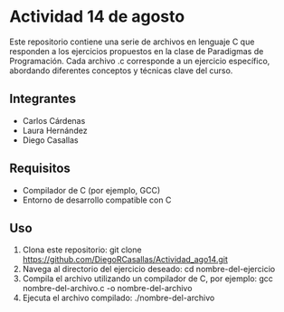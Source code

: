 
# Actividad 14 de agosto
Este repositorio contiene una serie de archivos en lenguaje C que responden a los ejercicios propuestos en la clase de Paradigmas de Programación. Cada archivo .c corresponde a un ejercicio específico, abordando diferentes conceptos y técnicas clave del curso.


## Integrantes

- Carlos Cárdenas
- Laura Hernández
- Diego Casallas


## Requisitos
- Compilador de C (por ejemplo, GCC)
- Entorno de desarrollo compatible con C
## Uso
1. Clona este repositorio: git clone https://github.com/DiegoRCasallas/Actividad_ago14.git
2. Navega al directorio del ejercicio deseado: cd nombre-del-ejercicio
3. Compila el archivo utilizando un compilador de C, por ejemplo: gcc nombre-del-archivo.c -o nombre-del-archivo
4. Ejecuta el archivo compilado: ./nombre-del-archivo
